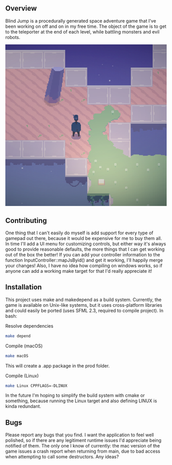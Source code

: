 ## Overview

Blind Jump is a procedurally generated space adventure game that I've been working on off and on in my free time. The object of the game is to get to the teleporter at the end of each level, while battling monsters and evil robots.

![Alt text](/screenshot.png?raw=true)

## Contributing

One thing that I can't easily do myself is add support for every type of gamepad out there, because it would be expensive for me to buy them all. In time I'll add a UI menu for customizing controls, but either way it's always good to provide reasonable defaults, the more things that I can get working out of the box the better! If you can add your controller information to the function InputController::mapJsByid() and get it working, I'll happily merge your changes! Also, I have no idea how compiling on windows works, so if anyone can add a working make target for that I'd really appreciate it! 

## Installation

This project uses make and makedepend as a build system. Currently, the game is available on Unix-like systems, but it uses cross-platform libraries and could easily be ported (uses SFML 2.3, required to compile project). In bash:

Resolve dependencies
```bash
make depend
```

Compile (macOS)
```bash
make macOS
```
This will create a .app package in the prod folder.

Compile (Linux)
```bash
make Linux CPPFLAGS=-DLINUX
```
In the future I'm hoping to simplify the build system with cmake or something, because running the Linux target and also defining LINUX is kinda redundant.

## Bugs

Please report any bugs that you find. I want the application to feel well polished, so if there are any legitiment runtime issues I'd appreciate being notified of them. The only one I know of currently: the mac version of the game issues a crash report when returning from main, due to bad access when attempting to call some destructors. Any ideas?
